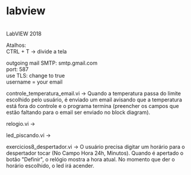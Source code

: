 # labview
<br>
LabVIEW 2018 <br>

Atalhos:<br>
CTRL + T -> divide a tela 

outgoing mail SMTP: smtp.gmail.com <br>
port: 587 <br>
use TLS: change to true <br> 
username = your email <br> 

controle_temperatura_email.vi -> Quando a temperatura passa do limite escolhido pelo usuário, é enviado um email avisando que a temperatura está fora do controle e o programa termina (preencher os campos que estão faltando para o email ser enviado no block diagram). <br>

relogio.vi -> <br>

led_piscando.vi -> <br>

exercicios8_despertador.vi -> O usuário precisa digitar um horário para o despertador tocar (No Campo Hora 24h, Minutos). Quando é apertado o botão "Definir", o relógio mostra a hora atual. No momento que der o horário escolhido, o led irá acender. <br> 

